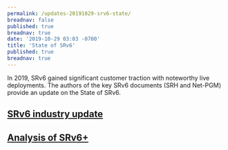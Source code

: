 ```yaml
---
permalink: /updates-20191029-srv6-state/
breadnav: false
published: true
breadnav: true
date: '2019-10-29 03:03 -0700'
title: 'State of SRv6'
published: true
breadnav: true
---
```


In 2019, SRv6 gained significant customer traction with noteworthy live deployments. The authors of the key SRv6 documents (SRH and Net-PGM) provide an update on the State of SRv6.

## [SRv6 industry update](</images/20191029-01-State-of-SRv6-October-2019.pdf>)

## [Analysis of SRv6+](</images/20191029-02-Update-on-SRv6-standardization-activities.pdf>)
